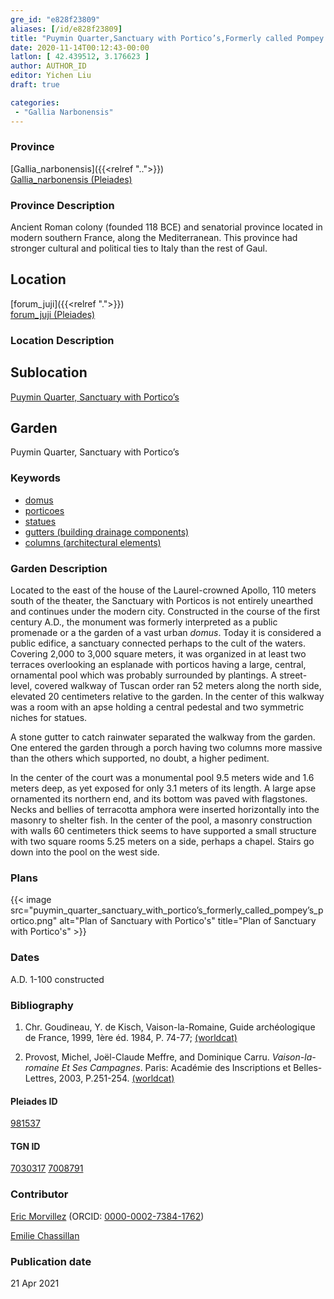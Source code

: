 ```yaml
---
gre_id: "e828f23809"
aliases: [/id/e828f23809]
title: "Puymin Quarter,Sanctuary with Portico’s,Formerly called Pompey's Portico"
date: 2020-11-14T00:12:43-00:00
latlon: [ 42.439512, 3.176623 ]
author: AUTHOR_ID
editor: Yichen Liu
draft: true

categories:
 - "Gallia Narbonensis"
---
```


### Province

[Gallia_narbonensis]({{<relref "..">}}) \
[Gallia_narbonensis (Pleiades)](https://pleiades.stoa.org/places/981537)

### Province Description

Ancient Roman colony (founded 118 BCE) and senatorial province located in modern southern France, along the Mediterranean. This province had stronger cultural and political ties to Italy than the rest of Gaul.

## Location

[forum_juji]({{<relref ".">}}) \
[forum_juji (Pleiades)](https://pleiades.stoa.org/places/307416064)

### Location Description

<!--### Location Description-->

<!-- LEAVE THIS BLANK FOR NOW -->

## Sublocation

[Puymin Quarter, Sanctuary with Portico’s](#)

<!--### Sublocation Description-->

<!-- DESCRIPTION -->

## Garden

Puymin Quarter, Sanctuary with Portico’s



### Keywords
- [domus](http://vocab.getty.edu/page/aat/300005506)
- [porticoes](http://vocab.getty.edu/page/aat/300004145)
- [statues](http://vocab.getty.edu/page/aat/300047600)
- [gutters (building drainage components)](http://vocab.getty.edu/page/aat/300052565)
- [columns (architectural elements)](http://vocab.getty.edu/page/aat/300001571)




### Garden Description

Located to the east of the house of the Laurel-crowned Apollo, 110 meters south of the theater, the Sanctuary with Porticos is not entirely unearthed and continues under the modern city.  Constructed in the course of the first century A.D., the monument was formerly interpreted as a public promenade or a the garden of a vast urban *domus*. Today it is considered a public edifice, a sanctuary connected perhaps to the cult of the waters.  Covering 2,000 to 3,000 square meters, it was organized in at least two terraces overlooking an esplanade with porticos having a large, central, ornamental pool which was probably surrounded by plantings.  A street-level, covered walkway of Tuscan order ran 52 meters along the north side, elevated 20 centimeters relative to the garden.  In the center of this walkway was a room with an apse holding a central pedestal and two symmetric niches for statues.

A stone gutter to catch rainwater separated the walkway from the garden.  One entered the garden through a porch having two columns more massive than the others which supported, no doubt, a higher pediment.

In the center of the court was a monumental pool 9.5 meters wide and 1.6 meters deep, as yet exposed for only 3.1 meters of its length.  A large apse ornamented its northern end, and its bottom was paved with flagstones.  Necks and bellies of terracotta amphora were inserted horizontally into the masonry to shelter fish.  In the center of the pool, a masonry construction with walls 60 centimeters thick seems to have supported a small structure with two square rooms 5.25 meters on a side, perhaps a chapel.  Stairs go down into the pool on the west side.






### Plans


{{< image src="puymin_quarter_sanctuary_with_portico’s_formerly_called_pompey’s_portico.png" alt="Plan of Sanctuary with Portico's" title="Plan of Sanctuary with Portico's" >}}



### Dates

A.D. 1-100 constructed



### Bibliography

1. Chr.  Goudineau,  Y.  de  Kisch,  Vaison-la-Romaine,  Guide  archéologique  de  France,  1999,  1ère  éd. 1984,  P. 74-77; [(worldcat)](http://www.worldcat.org/oclc/807347615)

2. Provost, Michel, Joe͏̈l-Claude Meffre, and Dominique Carru. *Vaison-la-romaine Et Ses Campagnes*. Paris: Académie des Inscriptions et Belles-Lettres, 2003, P.251-254. [(worldcat)](http://www.worldcat.org/oclc/905795401)


#### Pleiades ID

[981537](https://pleiades.stoa.org/places/981537)

#### TGN ID

[7030317](http://vocab.getty.edu/page/tgn/7030317)
[7008791](http://vocab.getty.edu/page/tgn/7008791)

### Contributor

[Eric Morvillez](link) (ORCID: [0000-0002-7384-1762](https://orcid.org/0000-0002-7384-1762))

[Emilie Chassillan](link)
### Publication date


21 Apr 2021

<!--### Related articles-->

<!-- Links to other related articles. Leave blank for now -->